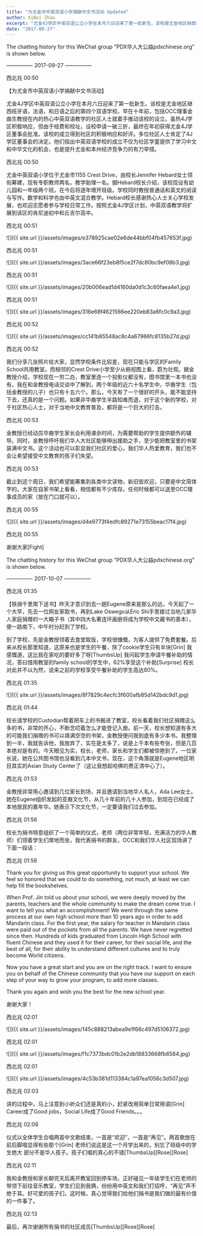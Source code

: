 ```yaml
---
title: "为尤金市中英双语小学捐献中文书活动 Updated"
author: XiBei Zhao
excerpt: "尤金4J学区中英双语公立小学在本月六日迎来了第一批新生。该校是尤金地区继西班牙语，法语，和日语之后的第四个双语学校。早在十年前，包括OCC理事金曲生教授在内的热心中英双语教学的社区人士就着手推动该校的设立。虽热4J学区积极响应，但由于经费和校址，设校申请一破三折，最终在年初获得尤金4J学区董事会批准。该校的成立得到社区的积极响应和好评。多位社区人士肯定了4J学区董事会的决定。他们指出中英双语学校的成立不仅为社区学童提供了学习中文和中华文化的机会，也是提升尤金和本州经济竞争力的有力举措。"
date: "2017-09-27"
---
```


The chatting history for this WeChat group "PDX华人大公益pdxchinese.org" is shown below.

—————  2017-09-27  —————

西北兆  00:50

【为尤金市中英双语小学捐献中文书活动】

尤金4J学区中英双语公立小学在本月六日迎来了第一批新生。该校是尤金地区继西班牙语，法语，和日语之后的第四个双语学校。早在十年前，包括OCC理事金曲生教授在内的热心中英双语教学的社区人士就着手推动该校的设立。虽热4J学区积极响应，但由于经费和校址，设校申请一破三折，最终在年初获得尤金4J学区董事会批准。该校的成立得到社区的积极响应和好评。多位社区人士肯定了4J学区董事会的决定。他们指出中英双语学校的成立不仅为社区学童提供了学习中文和中华文化的机会，也是提升尤金和本州经济竞争力的有力举措。

西北兆  00:50

尤金中英双语小学位于尤金市1155 Crest Drive，由校长Jennifer Hebard女士领衔筹建，现有专职教师两名，教学助理一名。据Hebard校长介绍，该校现设有幼儿园和一年级两个班，在今后将逐年增开班级。学校同时教授普通话和英文的阅读与写作。数学和科学也由中英文混合教学。Hebard校长感谢热心人士关心学校发展，也欢迎志愿者参与学校日常工作。按照尤金4J学区计划，中英双语教学将扩展到该区的肯尼迪初中和丘吉尔高中。

西北兆  00:51

![]({{ site.url }}/assets/images/e378925cae02e6de44bbf04fb457653f.jpg)

西北兆  00:51

![]({{ site.url }}/assets/images/3ace66f23eb8f5ce2f7dc80bc9ef08b3.jpg)

西北兆  00:51

![]({{ site.url }}/assets/images/20b006ead1d4160da0d1c3c60faea4e1.jpg)

西北兆  00:51

![]({{ site.url }}/assets/images/316e68f4621566ee220eb83a6fc0c9a3.jpg)

西北兆  00:52

![]({{ site.url }}/assets/images/cc141b85548ac8c4a67966fc8135b27d.jpg)

西北兆  00:52

我们分享几张照片给大家，显然学校条件比较差，现在只能与学区的Family School共用教室。而相邻的Crest Drive小学至少从俯视图上看，蔚为壮观。据金教授介绍，学校现在一穷二白，教室里连一个投影仪都没有，图书馆里一本书也没有。我在和金教授电话交谈中了解到，两个年级的近六十名学生中，华裔学生（包括金教授的儿子）也只有十五六个。那么，今天有了一个很好的开头，能不能坚持下去，还真的是一个问题。如果非华裔学生半路知难而退，对于这个新的学校，对于社区热心人士，对于当地中文教育普及，都将是一个巨大的打击。

西北兆  00:53

金教授已经动员华裔学生家长会利用课余时间，为需要帮助的学生提供额外的辅导。同时，金教授呼吁我们华人大社区能够伸出援助之手，至少能把教室里的书架装满中文书。这个活动也可以彰显我们社区的爱心，我们华人热爱教育，我们也不会让希望接受中文教育的孩子们失望。

西北兆  00:53

截止到这个周日，我们希望能筹集到各类中文读物，新旧皆欢迎，只要是中文简体字的。大家在自家书架上看看，相信都有不少库存。任何时候都可以送至OCC理事成员的家（放在门口就可以）。

西北兆  00:55

![]({{ site.url }}/assets/images/d4e9773f4edfc89271e73155beac17f4.jpg)

西北兆  00:55

谢谢大家[Fight]


The chatting history for this WeChat group "PDX华人大公益pdxchinese.org" is shown below.

—————  2017-10-07  —————

西北兆  01:35

【铁骑千里南下送书】昨天才意识到去一趟Eugene原来是那么的远，今天起了一个大早，先去一位网友家取书，再到Lake Oswego从Eric Shi手里接过当地几家华人家庭捐赠的一大箱子书（其中四大名著连环画册将成为学校中文藏书的善本），便一路南下，中午时分赶到了学校。

到了学校，先是金教授领着去食堂取饭，学校很慷慨，为客人提供了免费套餐。后来从校长那里知道，这原来也是学生的午餐，除了cookie学生只有半块[Grin] 我感慨道，这比我在家吃的要好多了呀[ThumbsUp] 我问起学生申请午餐补助的情况，答曰借用教室的family school的学生中，62%享受这个补助[Surprise] 校长对此并不以为然，说来之前的学校享受午餐补助的学生高达80%。

西北兆  01:35

![]({{ site.url }}/assets/images/8f7829c4ecfc3f600afb85d142bdc9d1.jpg)

西北兆  01:44

校长请学校的Custodian帮着把车上的书搬进了教室，校长看着我们社区捐赠这么多的书，非常的开心，不断念叨着怎么才能登记入册。前一天，校长想知道有多大的可能我们捐赠的书可以填满空空的书架，金教授便问我到底有多少本书。我整理到一半，我就告诉他，我放弃了，实在是太多了，说是上千本有些夸张，但是几百本绝对是有的。今天眼见为实，校长，老师，家长和学生们都被惊艳到了。一位家长说，她在公共图书馆也没看到几本中文书，现在，这个角落就是Eugene地区明目其实的Asian Study Center了（这让我想起哈佛的费正清中心了）。

西北兆  01:53

金教授非常用心邀请到几位家长到场，并且邀请到当地华人名人，Ada Lee女士。她在Eugene组织发起的亚裔文化节，从几十年前的几十人参加，到现在已经成了本地居民的嘉年华。她表示下次文化节，一定要请我们过去参加。

西北兆  01:56

校长为捐书特意组织了一个简单的仪式，老师（两位非常年轻，充满活力的华人教师）们领着学生们席地而坐，我代表捐书的群友，OCC和我们华人社区现场讲了下面一段话：

西北兆  01:56

Thank you for giving us this great opportunity to support your school. We feel so honored that we could to do something, not much, at least we can help fill the bookshelves.

When Prof. Jin told us about your school, we were deeply moved by the parents, teachers and the whole community to make the dream come true. I want to tell you what an accomplishment! We went through the same process at our own high school more than 10 years ago in order to add Mandarin class. For the first year, the salary for teacher in Mandarin class were paid out of the pockets from all the parents. We have never regretted since then. Hundreds of kids graduated from Lincoln High School with fluent Chinese and they used it for their career, for their social life, and the best of all, for their ability to understand different cultures and to truly become World citizens.

Now you have a great start and you are on the right track. I want to ensure you on behalf of the Chinese community that you have our support on each step of your way to grow your program, to add more classes.

Thank you again and wish you the best for the new school year.

谢谢大家！

西北兆  02:01

![]({{ site.url }}/assets/images/145c888213abea9e1f66c497d5106372.jpg)

西北兆  02:01

![]({{ site.url }}/assets/images/f1c7373bdc01b2e2db18833668fb6584.jpg)

西北兆  02:01

![]({{ site.url }}/assets/images/4c53b381d113384c1a97ea1056c3d507.jpg)

西北兆  02:03

讲的过程中，马上注意到小听众们还是真的小，赶紧改用简单日常用语[Grin] Career成了Good jobs，Social Life成了Good Friends。。。

西北兆  02:06

仪式以全体学生合唱两首中文歌结束，一首是“欢迎”，一首是“再见”。两首歌放在前后脚唱显得有些那个[Grin] 老师们说这是这一个月学出来的，别忘了班级中的学生绝大
部分不是华人孩子。孩子们唱的真心的不错[ThumbsUp][Rose][Rose]

西北兆  02:11

我和金教授和家长聊完天后离开教室回到停车场，正好碰见一年级学生们在老师的带领下前往音乐教室，学生们见到我俩，纷纷用中英文和我们打招呼，“再见”声不绝于耳。好可爱的孩子们，这时候，真心觉得我们给他们捐书是我们做的最有价值的一件事了。

西北兆  02:13

最后，再次谢谢所有捐书的社区成员[ThumbsUp][Rose][Rose]
